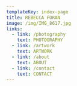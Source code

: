 ```yaml
---
templateKey: index-page
title: REBECCA FORAN
image: /img/IMG_8617.jpg
links:
  - link: /photography
    text: PHOTOGRAPHY
  - link: /artwork
    text: ARTWORK
  - link: /about
    text: ABOUT
  - link: /contact
    text: CONTACT
---
```

